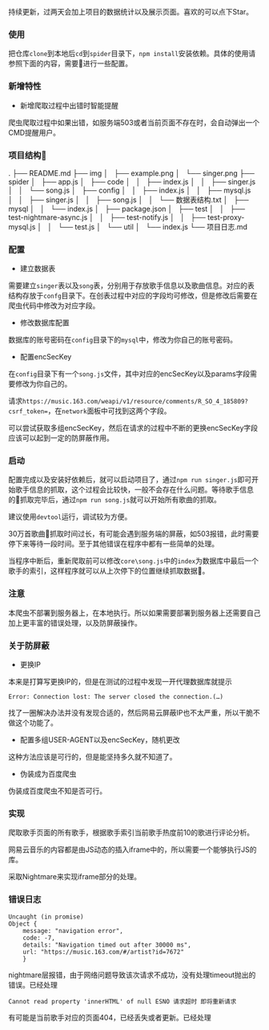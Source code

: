持续更新，过两天会加上项目的数据统计以及展示页面。喜欢的可以点下Star。

### 使用

把仓库`clone`到本地后`cd`到`spider`目录下，`npm install`安装依赖。具体的使用请参照下面的内容，需要进行一些配置。

### 新增特性

- 新增爬取过程中出错时智能提醒

爬虫爬取过程中如果出错，如服务端503或者当前页面不存在时，会自动弹出一个CMD提醒用户。

### 项目结构

.
├── README.md
├── img
│   ├── example.png
│   └── singer.png
├── spider
│   ├── app.js
│   ├── code
│   │   ├── index.js
│   │   ├── singer.js
│   │   └── song.js
│   ├── config
│   │   ├── index.js
│   │   ├── mysql.js
│   │   ├── singer.js
│   │   ├── song.js
│   │   └── 数据表结构.txt
│   ├── mysql
│   │   └── index.js
│   ├── package.json
│   ├── test
│   │   ├── test-nightmare-async.js
│   │   ├── test-notify.js
│   │   ├── test-proxy-mysql.js
│   │   └── test.js
│   └── util
│       └── index.js
└── 项目日志.md

### 配置

- 建立数据表

需要建立`singer`表以及`song`表，分别用于存放歌手信息以及歌曲信息。对应的表结构存放于`confg`目录下。在创表过程中对应的字段均可修改，但是修改后需要在爬虫代码中修改为对应字段。

- 修改数据库配置

数据库的账号密码在`config`目录下的`mysql`中，修改为你自己的账号密码。

- 配置encSecKey

在`config`目录下有一个`song.js`文件，其中对应的encSecKey以及params字段需要修改为你自己的。

请求`https://music.163.com/weapi/v1/resource/comments/R_SO_4_185809?csrf_token=`，在`network`面板中可找到这两个字段。

可以尝试获取多组encSecKey，然后在请求的过程中不断的更换encSecKey字段应该可以起到一定的防屏蔽作用。

### 启动

配置完成以及安装好依赖后，就可以启动项目了，通过`npm run singer.js`即可开始歌手信息的抓取，这个过程会比较快，一般不会存在什么问题。等待歌手信息的抓取完毕后，通过`npm run song.js`就可以开始所有歌曲的抓取。

建议使用`devtool`运行，调试较为方便。

30万首歌曲抓取时间过长，有可能会遇到服务端的屏蔽，如503报错，此时需要停下来等待一段时间。至于其他错误在程序中都有一些简单的处理。

当程序中断后，重新爬取前可以修改`core\song.js`中的`index`为数据库中最后一个歌手的索引，这样程序就可以从上次停下的位置继续抓取数据。

### 注意

本爬虫不部署到服务器上，在本地执行。所以如果需要部署到服务器上还需要自己加上更丰富的错误处理，以及防屏蔽操作。

### 关于防屏蔽

- 更换IP

本来是打算写更换IP的，但是在测试的过程中发现一开代理数据库就提示

`Error: Connection lost: The server closed the connection.(…)`

找了一圈解决办法并没有发现合适的，然后网易云屏蔽IP也不太严重，所以干脆不做这个功能了。

- 配置多组USER-AGENT以及encSecKey，随机更改

这种方法应该是可行的，但是能坚持多久就不知道了。

- 伪装成为百度爬虫

伪装成百度爬虫不知是否可行。

### 实现

爬取歌手页面的所有歌手，根据歌手索引当前歌手热度前10的歌进行评论分析。

网易云音乐的内容都是由JS动态的插入iframe中的，所以需要一个能够执行JS的库。

采取Nightmare来实现iframe部分的处理。

### 错误日志

```
Uncaught (in promise) 
Object {
    message: "navigation error", 
    code: -7, 
    details: "Navigation timed out after 30000 ms", 
    url: "https://music.163.com/#/artist?id=7672"
    }
```
nightmare层报错，由于网络问题导致该次请求不成功，没有处理timeout抛出的错误。已经处理

```
Cannot read property 'innerHTML' of null ESNO 请求超时 即将重新请求
```
有可能是当前歌手对应的页面404，已经丢失或者更新。已经处理
